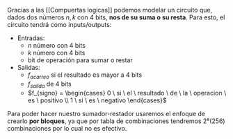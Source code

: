 Gracias a las [[Compuertas logicas]] podemos modelar un circuito que, dados dos números $n,k$ con 4 bits, **nos de su suma o su resta**. Para esto, el circuito tendrá como inputs/outputs:
- Entradas:
	- $n$ número con 4 bits
	- $k$ número con 4 bits
	- bit de operación para sumar o restar
- Salidas:
	- $f_{acarreo}$ si el resultado es mayor a 4 bits
	- $f_{salida}$ de 4 bits
	- $f_{signo} = \begin{cases} 0 \ si \ el \ resultado \ de \ la \ operacion \ es \ positivo \\ 1 \ si \ es \ negativo \end{cases}$	

Para poder hacer nuestro sumador-restador usaremos el enfoque de crearlo **por bloques**, ya que por tabla de combinaciones tendremos $2⁸ (256)$ combinaciones por lo cual no es efectivo.

